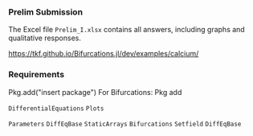 ### Prelim Submission

The Excel file ``Prelim_I.xlsx`` contains all answers, including graphs and qualitative responses.



https://tkf.github.io/Bifurcations.jl/dev/examples/calcium/



### Requirements

Pkg.add("insert package")
For Bifurcations: Pkg add 

``DifferentialEquations``
``Plots``

``Parameters``
``DiffEqBase``
``StaticArrays``
``Bifurcations`` 
``Setfield``
``DiffEqBase``



